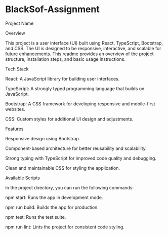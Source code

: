 # BlackSof-Assignment

Project Name

Overview

This project is a user interface (UI) built using React, TypeScript, Bootstrap, and CSS. The UI is designed to be responsive, interactive, and scalable for future enhancements. This readme provides an overview of the project structure, installation steps, and basic usage instructions.

Tech Stack

React: A JavaScript library for building user interfaces.

TypeScript: A strongly typed programming language that builds on JavaScript.

Bootstrap: A CSS framework for developing responsive and mobile-first websites.

CSS: Custom styles for additional UI design and adjustments.

Features

Responsive design using Bootstrap.

Component-based architecture for better reusability and scalability.

Strong typing with TypeScript for improved code quality and debugging.

Clean and maintainable CSS for styling the application.

Available Scripts

In the project directory, you can run the following commands:

npm start: Runs the app in development mode.

npm run build: Builds the app for production.

npm test: Runs the test suite.

npm run lint: Lints the project for consistent code styling.
